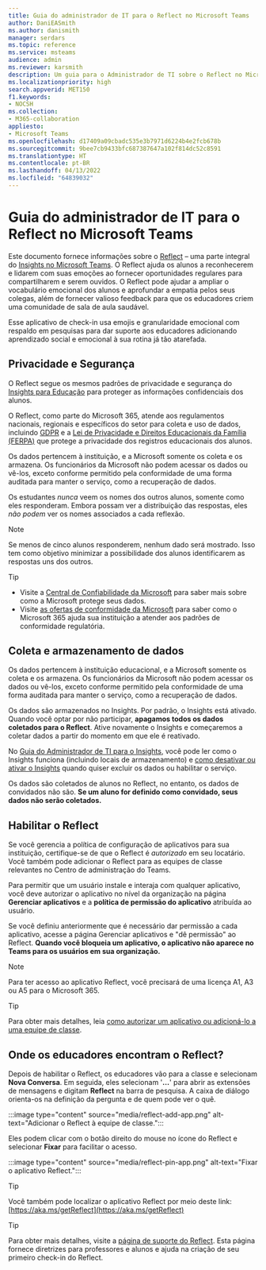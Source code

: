 ```yaml
---
title: Guia do administrador de IT para o Reflect no Microsoft Teams
author: DaniEASmith
ms.author: danismith
manager: serdars
ms.topic: reference
ms.service: msteams
audience: admin
ms.reviewer: karsmith
description: Um guia para o Administrador de TI sobre o Reflect no Microsoft Teams para Educação.
ms.localizationpriority: high
search.appverid: MET150
f1.keywords:
- NOCSH
ms.collection:
- M365-collaboration
appliesto:
- Microsoft Teams
ms.openlocfilehash: d17409a09cbadc535e3b7971d6224b4e2fcb678b
ms.sourcegitcommit: 9bee7cb9433bfc687387647a102f814dc52c8591
ms.translationtype: HT
ms.contentlocale: pt-BR
ms.lasthandoff: 04/13/2022
ms.locfileid: "64839032"
---
```

# <a name="it-admin-guide-to-reflect-in-microsoft-teams"></a>Guia do administrador de IT para o Reflect no Microsoft Teams

Este documento fornece informações sobre o [Reflect](https://aka.ms/reflect) – uma parte integral do [Insights no Microsoft Teams](class-insights.md). O Reflect ajuda os alunos a reconhecerem e lidarem com suas emoções ao fornecer oportunidades regulares para compartilharem e serem ouvidos. O Reflect pode ajudar a ampliar o vocabulário emocional dos alunos e aprofundar a empatia pelos seus colegas, além de fornecer valioso feedback para que os educadores criem uma comunidade de sala de aula saudável.

Esse aplicativo de check-in usa emojis e granularidade emocional com respaldo em pesquisas para dar suporte aos educadores adicionando aprendizado social e emocional à sua rotina já tão atarefada.


## <a name="privacy-and-security"></a>Privacidade e Segurança
O Reflect segue os mesmos padrões de privacidade e segurança do [Insights para Educação](class-insights.md) para proteger as informações confidenciais dos alunos.

O Reflect, como parte do Microsoft 365, atende aos regulamentos nacionais, regionais e específicos do setor para coleta e uso de dados, incluindo [GDPR](/compliance/regulatory/gdpr) e a [Lei de Privacidade e Direitos Educacionais da Família (FERPA)](/compliance/regulatory/offering-ferpa) que protege a privacidade dos registros educacionais dos alunos.

Os dados pertencem à instituição, e a Microsoft somente os coleta e os armazena. Os funcionários da Microsoft não podem acessar os dados ou vê-los, exceto conforme permitido pela conformidade de uma forma auditada para manter o serviço, como a recuperação de dados.

Os estudantes *nunca* veem os nomes dos outros alunos, somente como eles responderam. Embora possam ver a distribuição das respostas, eles *não podem* ver os nomes associados a cada reflexão. 

> [!NOTE]
> Se menos de cinco alunos responderem, nenhum dado será mostrado. Isso tem como objetivo minimizar a possibilidade dos alunos identificarem as respostas uns dos outros.

> [!TIP]
> * Visite a [Central de Confiabilidade da Microsoft](https://www.microsoft.com/trust-center) para saber mais sobre como a Microsoft protege seus dados.
> * Visite [as ofertas de conformidade da Microsoft](/compliance/regulatory/offering-home) para saber como o Microsoft 365 ajuda sua instituição a atender aos padrões de conformidade regulatória.

## <a name="data-collection-and-storage"></a>Coleta e armazenamento de dados
Os dados pertencem à instituição educacional, e a Microsoft somente os coleta e os armazena. Os funcionários da Microsoft não podem acessar os dados ou vê-los, exceto conforme permitido pela conformidade de uma forma auditada para manter o serviço, como a recuperação de dados.

Os dados são armazenados no Insights. Por padrão, o Insights está ativado. Quando você optar por não participar, **apagamos todos os dados coletados para o Reflect**. Ative novamente o Insights e começaremos a coletar dados a partir do momento em que ele é reativado.

No [Guia do Administrador de TI para o Insights](class-insights.md), você pode ler como o Insights funciona (incluindo locais de armazenamento) e [como desativar ou ativar o Insights](class-insights.md#turn-insights-on-or-off) quando quiser excluir os dados ou habilitar o serviço.

Os dados são coletados de alunos no Reflect, no entanto, os dados de convidados não são. **Se um aluno for definido como convidado, seus dados não serão coletados.** 

## <a name="enable-reflect"></a>Habilitar o Reflect
Se você gerencia a política de configuração de aplicativos para sua instituição, certifique-se de que o Reflect é *autorizado* em seu locatário. Você também pode adicionar o Reflect para as equipes de classe relevantes no Centro de administração do Teams.

Para permitir que um usuário instale e interaja com qualquer aplicativo, você deve autorizar o aplicativo no nível da organização na página **Gerenciar aplicativos** e a **política de permissão do aplicativo** atribuída ao usuário.

Se você definiu anteriormente que é necessário dar permissão a cada aplicativo, acesse a página Gerenciar aplicativos e "dê permissão" ao Reflect. **Quando você bloqueia um aplicativo, o aplicativo não aparece no Teams para os usuários em sua organização.**

> [!NOTE]
> Para ter acesso ao aplicativo Reflect, você precisará de uma licença A1, A3 ou A5 para o Microsoft 365.

> [!TIP]
> Para obter mais detalhes, leia [como autorizar um aplicativo ou adicioná-lo a uma equipe de classe](manage-apps.md#allow-and-block-apps).

## <a name="where-do-educators-find-reflect"></a>Onde os educadores encontram o Reflect?
Depois de habilitar o Reflect, os educadores vão para a classe e selecionam **Nova Conversa**. Em seguida, eles selecionam '**…**' para abrir as extensões de mensagens e digitam **Reflect** na barra de pesquisa. A caixa de diálogo orienta-os na definição da pergunta e de quem pode ver o quê.

:::image type="content" source="media/reflect-add-app.png" alt-text="Adicionar o Reflect à equipe de classe.":::

Eles podem clicar com o botão direito do mouse no ícone do Reflect e selecionar **Fixar** para facilitar o acesso.

:::image type="content" source="media/reflect-pin-app.png" alt-text="Fixar o aplicativo Reflect.":::

> [!TIP]
> Você também pode localizar o aplicativo Reflect por meio deste link: [https://aka.ms/getReflect](https://aka.ms/getReflect)

> [!TIP]
> Para obter mais detalhes, visite a [página de suporte do Reflect](https://support.microsoft.com/topic/e9198f62-7860-4532-821f-53ef14afa79a). Esta página fornece diretrizes para professores e alunos e ajuda na criação de seu primeiro check-in do Reflect.
